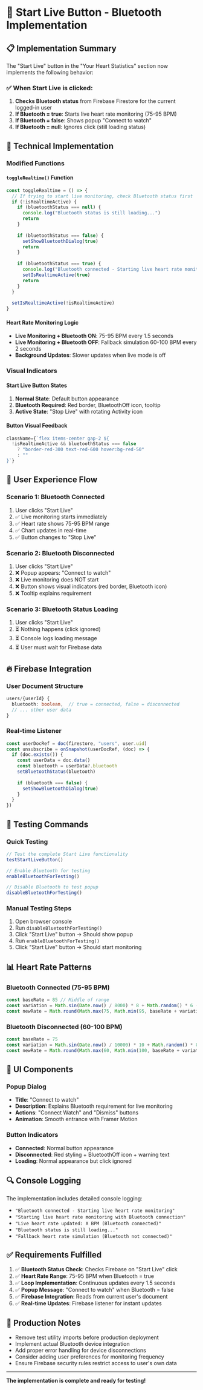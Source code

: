 # 🚀 Start Live Button - Bluetooth Implementation

## 📋 Implementation Summary

The "Start Live" button in the "Your Heart Statistics" section now implements the following behavior:

### ✅ **When Start Live is clicked:**

1. **Checks Bluetooth status** from Firebase Firestore for the current logged-in user
2. **If Bluetooth = true**: Starts live heart rate monitoring (75-95 BPM)
3. **If Bluetooth = false**: Shows popup "Connect to watch"
4. **If Bluetooth = null**: Ignores click (still loading status)

## 🔧 Technical Implementation

### Modified Functions

#### `toggleRealtime()` Function
```typescript
const toggleRealtime = () => {
  // If trying to start live monitoring, check Bluetooth status first
  if (!isRealtimeActive) {
    if (bluetoothStatus === null) {
      console.log("Bluetooth status is still loading...")
      return
    }
    
    if (bluetoothStatus === false) {
      setShowBluetoothDialog(true)
      return
    }
    
    if (bluetoothStatus === true) {
      console.log("Bluetooth connected - Starting live heart rate monitoring")
      setIsRealtimeActive(true)
      return
    }
  }
  
  setIsRealtimeActive(!isRealtimeActive)
}
```

#### Heart Rate Monitoring Logic
- **Live Monitoring + Bluetooth ON**: 75-95 BPM every 1.5 seconds
- **Live Monitoring + Bluetooth OFF**: Fallback simulation 60-100 BPM every 2 seconds
- **Background Updates**: Slower updates when live mode is off

### Visual Indicators

#### Start Live Button States
1. **Normal State**: Default button appearance
2. **Bluetooth Required**: Red border, BluetoothOff icon, tooltip
3. **Active State**: "Stop Live" with rotating Activity icon

#### Button Visual Feedback
```typescript
className={`flex items-center gap-2 ${
  !isRealtimeActive && bluetoothStatus === false 
    ? "border-red-300 text-red-600 hover:bg-red-50" 
    : ""
}`}
```

## 🎯 User Experience Flow

### Scenario 1: Bluetooth Connected
1. User clicks "Start Live"
2. ✅ Live monitoring starts immediately
3. ✅ Heart rate shows 75-95 BPM range
4. ✅ Chart updates in real-time
5. ✅ Button changes to "Stop Live"

### Scenario 2: Bluetooth Disconnected
1. User clicks "Start Live"
2. ❌ Popup appears: "Connect to watch"
3. ❌ Live monitoring does NOT start
4. ❌ Button shows visual indicators (red border, Bluetooth icon)
5. ❌ Tooltip explains requirement

### Scenario 3: Bluetooth Status Loading
1. User clicks "Start Live"
2. ⏳ Nothing happens (click ignored)
3. ⏳ Console logs loading message
4. ⏳ User must wait for Firebase data

## 🔥 Firebase Integration

### User Document Structure
```typescript
users/{userId} {
  bluetooth: boolean,  // true = connected, false = disconnected
  // ... other user data
}
```

### Real-time Listener
```typescript
const userDocRef = doc(firestore, "users", user.uid)
const unsubscribe = onSnapshot(userDocRef, (doc) => {
  if (doc.exists()) {
    const userData = doc.data()
    const bluetooth = userData?.bluetooth
    setBluetoothStatus(bluetooth)
    
    if (bluetooth === false) {
      setShowBluetoothDialog(true)
    }
  }
})
```

## 🧪 Testing Commands

### Quick Testing
```javascript
// Test the complete Start Live functionality
testStartLiveButton()

// Enable Bluetooth for testing
enableBluetoothForTesting()

// Disable Bluetooth to test popup
disableBluetoothForTesting()
```

### Manual Testing Steps
1. Open browser console
2. Run `disableBluetoothForTesting()`
3. Click "Start Live" button → Should show popup
4. Run `enableBluetoothForTesting()`
5. Click "Start Live" button → Should start monitoring

## 📊 Heart Rate Patterns

### Bluetooth Connected (75-95 BPM)
```typescript
const baseRate = 85 // Middle of range
const variation = Math.sin(Date.now() / 8000) * 8 + Math.random() * 6 - 3
const newRate = Math.round(Math.max(75, Math.min(95, baseRate + variation)))
```

### Bluetooth Disconnected (60-100 BPM)
```typescript
const baseRate = 75
const variation = Math.sin(Date.now() / 10000) * 10 + Math.random() * 8 - 4
const newRate = Math.round(Math.max(60, Math.min(100, baseRate + variation)))
```

## 🎨 UI Components

### Popup Dialog
- **Title**: "Connect to watch"
- **Description**: Explains Bluetooth requirement for live monitoring
- **Actions**: "Connect Watch" and "Dismiss" buttons
- **Animation**: Smooth entrance with Framer Motion

### Button Indicators
- **Connected**: Normal button appearance
- **Disconnected**: Red styling + BluetoothOff icon + warning text
- **Loading**: Normal appearance but click ignored

## 🔍 Console Logging

The implementation includes detailed console logging:
- `"Bluetooth connected - Starting live heart rate monitoring"`
- `"Starting live heart rate monitoring with Bluetooth connection"`
- `"Live heart rate updated: X BPM (Bluetooth connected)"`
- `"Bluetooth status is still loading..."`
- `"Fallback heart rate simulation (Bluetooth not connected)"`

## ✅ Requirements Fulfilled

1. ✅ **Bluetooth Status Check**: Checks Firebase on "Start Live" click
2. ✅ **Heart Rate Range**: 75-95 BPM when Bluetooth = true
3. ✅ **Loop Implementation**: Continuous updates every 1.5 seconds
4. ✅ **Popup Message**: "Connect to watch" when Bluetooth = false
5. ✅ **Firebase Integration**: Reads from current user's document
6. ✅ **Real-time Updates**: Firebase listener for instant updates

## 🚀 Production Notes

- Remove test utility imports before production deployment
- Implement actual Bluetooth device integration
- Add proper error handling for device disconnections
- Consider adding user preferences for monitoring frequency
- Ensure Firebase security rules restrict access to user's own data

---

**The implementation is complete and ready for testing!**
